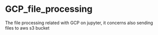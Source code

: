 # GCP_file_processing
The file processing related with GCP on jupyter, it concerns also sending files to aws s3 bucket
